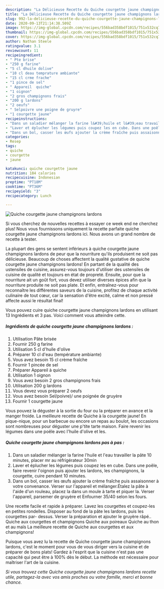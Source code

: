 ```yaml
---
description: "La Délicieuse Recette du Quiche courgette jaune champignons lardons"
title: "La Délicieuse Recette du Quiche courgette jaune champignons lardons"
slug: 992-la-delicieuse-recette-du-quiche-courgette-jaune-champignons-lardons
date: 2020-09-13T21:14:38.509Z
image: https://img-global.cpcdn.com/recipes/556bad358bdf1015/751x532cq70/quiche-courgette-jaune-champignons-lardons-photo-principale-de-la-recette.jpg
thumbnail: https://img-global.cpcdn.com/recipes/556bad358bdf1015/751x532cq70/quiche-courgette-jaune-champignons-lardons-photo-principale-de-la-recette.jpg
cover: https://img-global.cpcdn.com/recipes/556bad358bdf1015/751x532cq70/quiche-courgette-jaune-champignons-lardons-photo-principale-de-la-recette.jpg
author: Nathan Steele
ratingvalue: 3.1
reviewcount: 11
recipeingredient:
- " Pte brise"
- "250 g farine"
- "5 cl dhuile dolive"
- "10 cl deau temprature ambiante"
- "15 cl crme frache"
- "1 pince de sel"
- " Appareil  quiche"
- "1 oignon"
- "2 gros champignons frais"
- "200 g lardons"
- "2 oeufs"
- " Selpoivre une poigne de gruyre"
- "1 courgette jaune"
recipeinstructions:
- "Dans un saladier mélanger la farine l&#39;huile et l&#39;eau travailler la pâte 10 minutes, placer mr au réfrigérateur 30min"
- "Laver et éplucher les légumes puis coupez les en cube. Dans une poêle, faire revenir l&#39;oignon puis ajouter les lardons, les champignons, la courgette, cuire pendant 10 minutes."
- "Dans un bol, casser les œufs ajouter la crème fraîche puis assaisonner à votre convenance. Verser sur l&#39;appareil et mélanger.Étalez la pâte à l&#39;aide d&#39;un rouleau, placez la dans un moule à tarte et piquer la. Verser l&#39;appareil, parsemer de gruyère et Enfourner 35/40 selon les fours."
categories:
- Resep
tags:
- quiche
- courgette
- jaune

katakunci: quiche courgette jaune 
nutrition: 184 calories
recipecuisine: Indonesian
preptime: "PT18M"
cooktime: "PT36M"
recipeyield: "3"
recipecategory: Lunch

---
```



![Quiche courgette jaune champignons lardons](https://img-global.cpcdn.com/recipes/556bad358bdf1015/751x532cq70/quiche-courgette-jaune-champignons-lardons-photo-principale-de-la-recette.jpg)

Si vous cherchez de nouvelles recettes à essayer ce week end ne cherchez plus! Nous vous fournissons uniquement la recette parfaite quiche courgette jaune champignons lardons ici. Nous avons un grand nombre de recette à tester.

La plupart des gens se sentent inférieurs à quiche courgette jaune champignons lardons de peur que la nourriture qu'ils produisent ne soit pas délicieuse. Beaucoup de choses affectent la qualité gustative de quiche courgette jaune champignons lardons! En partant de la qualité des ustensiles de cuisine, assurez-vous toujours d'utiliser des ustensiles de cuisine de qualité et toujours en état de propreté. Ensuite, pour que la nourriture ait un goût fort, vous devez utiliser diverses épices afin que la nourriture produite ne soit pas plate. Et enfin, entraînez-vous pour reconnaître les différentes saveurs de la cuisine, profitez de chaque activité culinaire de tout cœur, car la sensation d'être excité, calme et non pressé affecte aussi le résultat final!

<!--inarticleads1-->

Vous pouvez cuire quiche courgette jaune champignons lardons en utilisant 13 Ingrédients et 3 pas. Voici comment vous atteindre cette.

##### Ingrédients de quiche courgette jaune champignons lardons :

1. Utilisation  Pâte brisée
1. Fournir 250 g farine
1. Utilisation 5 cl d&#39;huile d&#39;olive
1. Préparer 10 cl d&#39;eau (température ambiante)
1. Vous avez besoin 15 cl crème fraîche
1. Fournir 1 pincée de sel
1. Préparer  Appareil à quiche
1. Utilisation 1 oignon
1. Vous avez besoin 2 gros champignons frais
1. Utilisation 200 g lardons
1. Vous devez vous préparer 2 oeufs
1. Vous avez besoin  Sel/poivre)/ une poignée de gruyère
1. Fournir 1 courgette jaune


Vous pouvez la déguster à la sortie du four ou la préparer en avance et la manger froide. La meilleure recette de Quiche à la courgette jaune! En pique-nique, pour un barbecue ou encore un repas au boulot, les occasions sont nombreuses pour déguster une p&#39;tite tarte maison. Faire revenir les légumes dans une poêle avec l&#39;huile d&#39;olive et les. 

<!--inarticleads2-->

##### Quiche courgette jaune champignons lardons pas à pas :

1. Dans un saladier mélanger la farine l&#39;huile et l&#39;eau travailler la pâte 10 minutes, placer mr au réfrigérateur 30min
1. Laver et éplucher les légumes puis coupez les en cube. Dans une poêle, faire revenir l&#39;oignon puis ajouter les lardons, les champignons, la courgette, cuire pendant 10 minutes.
1. Dans un bol, casser les œufs ajouter la crème fraîche puis assaisonner à votre convenance. Verser sur l&#39;appareil et mélanger.Étalez la pâte à l&#39;aide d&#39;un rouleau, placez la dans un moule à tarte et piquer la. Verser l&#39;appareil, parsemer de gruyère et Enfourner 35/40 selon les fours.


Une recette facile et rapide à préparer. Lavez les courgettes et coupez-les en petites rondelles. Disposer au fond de la pâte les lardons, puis les courgettes par- dessus. Verser la préparation et ajouter le gruyère râpé.. Quiche aux courgettes et champignons Quiche aux poireaux Quiche au thon et au maïs La meilleure recette de Quiche aux courgettes et aux champignons! 

<!--inarticleads1-->

<p>
Puisque vous avez lu la recette de Quiche courgette jaune champignons lardons, c'est le moment pour vous de vous diriger vers la cuisine et de préparer de bons plats! Gardez à l'esprit que la cuisine n'est pas une capacité qui peut être à 100% dès le début. La méthode est nécessaire pour maîtriser l'art de la cuisine.
</p>

<p>
<i>Si vous trouvez cette Quiche courgette jaune champignons lardons recette utile, partagez-la avec vos amis proches ou votre famille, merci et bonne chance.</i>
</p>
